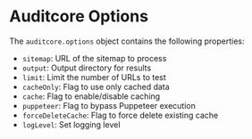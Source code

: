 # Auditcore Options

The `auditcore.options` object contains the following properties:

- `sitemap`: URL of the sitemap to process
- `output`: Output directory for results
- `limit`: Limit the number of URLs to test
- `cacheOnly`: Flag to use only cached data
- `cache`: Flag to enable/disable caching
- `puppeteer`: Flag to bypass Puppeteer execution
- `forceDeleteCache`: Flag to force delete existing cache
- `logLevel`: Set logging level